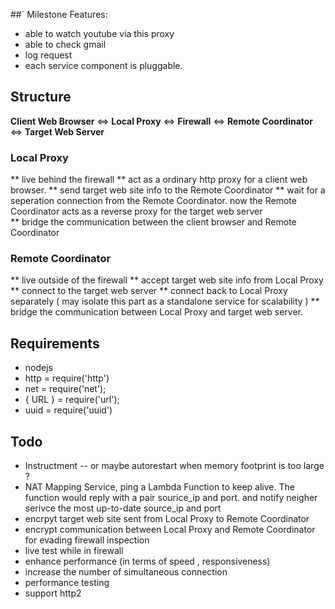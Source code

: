 ##` Milestone Features:
* able to watch youtube via this proxy
* able to check gmail 
* log request 
* each service component is pluggable.

## Structure 
**Client Web Browser** <=> **Local Proxy** <=> **Firewall** <=> **Remote Coordinator** <=> **Target Web Server**

### Local Proxy 
** live behind the firewall
** act as a ordinary http proxy for a client web browser. 
** send target web site info to the Remote Coordinator
** wait for a seperation connection from the Remote Coordinator. now the Remote Coordinator acts as a reverse proxy for the target web server  
** bridge the communication between the client browser and Remote Coordinator

### Remote Coordinator
** live outside of the firewall
** accept target web site info from Local Proxy 
** connect to the target web server
** connect back to Local Proxy separately ( may isolate this part as a standalone service for scalability )
** bridge the communication between Local Proxy and target web server. 



## Requirements
* nodejs
* http = require('http')
* net = require('net');
* { URL } = require('url');
* uuid = require('uuid')

## Todo
* Instructment -- or maybe autorestart when memory footprint is too large ? 
* NAT Mapping Service, ping a Lambda Function to keep alive. The function would reply with a pair sourice_ip and port. and notify neigher serivce the most up-to-date source_ip and port  
* encrpyt target web site sent from Local Proxy to Remote Coordinator
* encrypt communication between  Local Proxy and Remote Coordinator for evading firewall inspection
* live test while in firewall
* enhance performance (in terms of speed , responsiveness)
* increase the number of simultaneous connection
* performance testing
* support http2 

